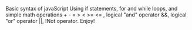 Basic syntax of javaScript
Using if statements, for and while loops, and simple math operations + - = > < >= <= , logical "and" operator &&, logical "or" operator ||, !Not operator.
Enjoy!